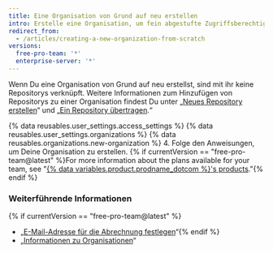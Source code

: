 ```yaml
---
title: Eine Organisation von Grund auf neu erstellen
intro: Erstelle eine Organisation, um fein abgestufte Zugriffsberechtigungen für Repositorys anzuwenden.
redirect_from:
  - /articles/creating-a-new-organization-from-scratch
versions:
  free-pro-team: '*'
  enterprise-server: '*'
---
```


Wenn Du eine Organisation von Grund auf neu erstellst, sind mit ihr keine Repositorys verknüpft. Weitere Informationen zum Hinzufügen von Repositorys zu einer Organisation findest Du unter „[Neues Repository erstellen](/articles/creating-a-new-repository)“ und „[Ein Repository übertragen](/articles/transferring-a-repository).“

{% data reusables.user_settings.access_settings %}
{% data reusables.user_settings.organizations %}
{% data reusables.organizations.new-organization %}
4. Folge den Anweisungen, um Deine Organisation zu erstellen. {% if currentVersion == "free-pro-team@latest" %}For more information about the plans available for your team, see "[{% data variables.product.prodname_dotcom %}'s products](/articles/githubs-products)."{% endif %}

### Weiterführende Informationen

{% if currentVersion == "free-pro-team@latest" %}
- „[E-Mail-Adresse für die Abrechnung festlegen](/articles/setting-your-billing-email)“{% endif %}
- „[Informationen zu Organisationen](/articles/about-organizations)“
